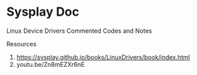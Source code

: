 # Sysplay Doc
Linux Device Drivers
Commented Codes and Notes

Resources
1. https://sysplay.github.io/books/LinuxDrivers/book/index.html
2. youtu.be/Zn8mEZXr6nE
